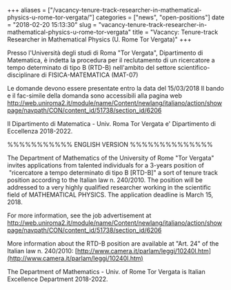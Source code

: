 +++
aliases = ["/vacancy-tenure-track-researcher-in-mathematical-physics-u-rome-tor-vergata/"]
categories = ["news", "open-positions"]
date = "2018-02-20 15:13:30"
slug = "vacancy-tenure-track-researcher-in-mathematical-physics-u-rome-tor-vergata"
title = "Vacancy: Tenure-track Researcher in Mathematical Physics (U. Rome Tor Vergata)"
+++

Presso l'Università degli studi di Roma "Tor Vergata", Dipartimento di
Matematica, è indetta la procedura per il reclutamento di un ricercatore
a tempo determinato di tipo B (RTD-B) nell'ambito del settore
scientifico-disciplinare di FISICA-MATEMATICA (MAT-07)

Le domande devono essere presentate entro la data del 15/03/2018 Il
bando e il fac-simile della domanda sono accessibili alla pagina web
<http://web.uniroma2.it/module/name/Content/newlang/italiano/action/showpage/navpath/CON/content_id/51738/section_id/6206>

Il Dipartimento di Matematica - Univ. Roma Tor Vergata e' Dipartimento
di Eccellenza 2018-2022.

%%%%%%%%%%% ENGLISH VERSION %%%%%%%%%%%%%%

The Department of Mathematics of the University of Rome "Tor Vergata"
invites applications from talented individuals for a 3-years position
of   "ricercatore a tempo determinato di tipo B \[RTD-B\]" a sort of
tenure track position according to the Italian law n. 240/2010. The
position will be addressed to a very highly qualified researcher working
in the scientific field of MATHEMATICAL PHYSICS. The application
deadline is March 15, 2018.

For more information, see the job advertisement at
<http://web.uniroma2.it/module/name/Content/newlang/italiano/action/showpage/navpath/CON/content_id/51738/section_id/6206>

More information about the RTD-B position are available at "Art. 24" of
the Italian law n. 240/2010:
[http://www.camera.it/parlam/leggi/10240l.htm](http://www.camera.it/parlam/leggi/10240l.htm)

The Department of Mathematics - Univ. of Rome Tor Vergata is Italian
Excellence Department 2018-2022.
